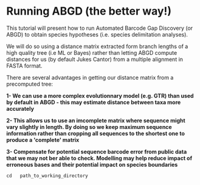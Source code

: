 # Running ABGD (the better way!)

This tutorial will present how to run Automated Barcode Gap Discovery (or ABGD) to obtain species hypotheses (i.e. species delimitation analyses).

We will do so using a distance matrix extracted form branch lengths of a high quality tree (i.e ML or Bayes) rather than letting ABGD compute distances for us (by default Jukes Cantor) from a multiple alignment in FASTA format.

There are several advantages in getting our distance matrix from a precomputed tree:

**1- We can use a more complex evolutionnary model (e.g. GTR) than used by default in ABGD - this may estimate distance between taxa more accurately**

**2- This allows us to use an imcomplete matrix where sequence might vary slightly in length. By doing so we keep maximum sequence information rather than cropping all sequences to the shortest one to produce a 'complete' matrix**

**3- Compensate for potential sequence barcode error from public data that we may not ber able to check. Modelling may help reduce impact of erroneous bases and their potential impact on species boundaries**

```
cd   path_to_working_directory
```

